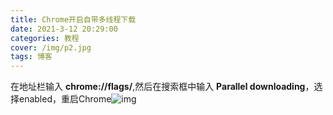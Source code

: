 ```yaml
---
title: Chrome开启自带多线程下载
date: 2021-3-12 20:29:00
categories: 教程
cover: /img/p2.jpg
tags: 博客
---
```


在地址栏输入 **chrome://flags/**,然后在搜索框中输入 **Parallel downloading**，选择enabled，重启Chrome![img](https://gitee.com/wanwanzh/imagebed/raw/master/pictures/v2-71a2a454a604235ac8f2128fa4a40b25_720w.jpg)
